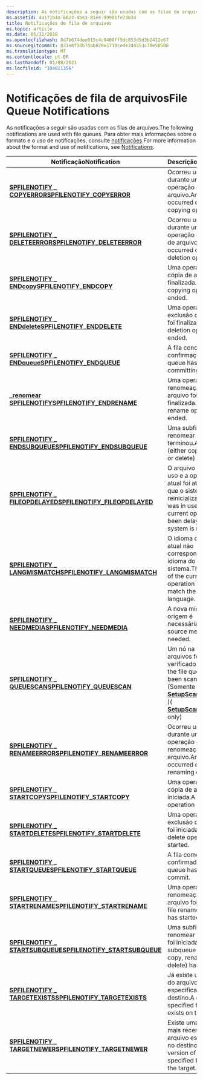 ```yaml
---
description: As notificações a seguir são usadas com as filas de arquivos. Para obter mais informações sobre o formato e o uso de notificações, consulte notificações.
ms.assetid: 4a171b4a-8623-4be3-81ee-99081fe23034
title: Notificações de fila de arquivos
ms.topic: article
ms.date: 05/31/2018
ms.openlocfilehash: 8d7b674dee015c4c9408ff5dc853d5d3b2412e67
ms.sourcegitcommit: 831e8f3db78ab820e1710cede244553c70e50500
ms.translationtype: MT
ms.contentlocale: pt-BR
ms.lasthandoff: 01/08/2021
ms.locfileid: "104011356"
---
```

# <a name="file-queue-notifications"></a><span data-ttu-id="8d01b-104">Notificações de fila de arquivos</span><span class="sxs-lookup"><span data-stu-id="8d01b-104">File Queue Notifications</span></span>

<span data-ttu-id="8d01b-105">As notificações a seguir são usadas com as filas de arquivos.</span><span class="sxs-lookup"><span data-stu-id="8d01b-105">The following notifications are used with file queues.</span></span> <span data-ttu-id="8d01b-106">Para obter mais informações sobre o formato e o uso de notificações, consulte [notificações](notifications.md).</span><span class="sxs-lookup"><span data-stu-id="8d01b-106">For more information about the format and use of notifications, see [Notifications](notifications.md).</span></span>



| <span data-ttu-id="8d01b-107">Notificação</span><span class="sxs-lookup"><span data-stu-id="8d01b-107">Notification</span></span>                                                      | <span data-ttu-id="8d01b-108">Descrição</span><span class="sxs-lookup"><span data-stu-id="8d01b-108">Description</span></span>                                                                                         |
|-------------------------------------------------------------------|-----------------------------------------------------------------------------------------------------|
| [<span data-ttu-id="8d01b-109">**SPFILENOTIFY \_ COPYERROR**</span><span class="sxs-lookup"><span data-stu-id="8d01b-109">**SPFILENOTIFY\_COPYERROR**</span></span>](spfilenotify-copyerror.md)         | <span data-ttu-id="8d01b-110">Ocorreu um erro durante uma operação de cópia de arquivo.</span><span class="sxs-lookup"><span data-stu-id="8d01b-110">An error occurred during a file copying operation.</span></span>                                                  |
| [<span data-ttu-id="8d01b-111">**SPFILENOTIFY \_ DELETEERROR**</span><span class="sxs-lookup"><span data-stu-id="8d01b-111">**SPFILENOTIFY\_DELETEERROR**</span></span>](spfilenotify-deleteerror.md)     | <span data-ttu-id="8d01b-112">Ocorreu um erro durante uma operação de exclusão de arquivo.</span><span class="sxs-lookup"><span data-stu-id="8d01b-112">An error occurred during a file deletion operation.</span></span>                                                 |
| [<span data-ttu-id="8d01b-113">**SPFILENOTIFY \_ ENDcopy**</span><span class="sxs-lookup"><span data-stu-id="8d01b-113">**SPFILENOTIFY\_ENDCOPY**</span></span>](spfilenotify-endcopy.md)             | <span data-ttu-id="8d01b-114">Uma operação de cópia de arquivo foi finalizada.</span><span class="sxs-lookup"><span data-stu-id="8d01b-114">A file copying operation has ended.</span></span>                                                                 |
| [<span data-ttu-id="8d01b-115">**SPFILENOTIFY \_ ENDdelete**</span><span class="sxs-lookup"><span data-stu-id="8d01b-115">**SPFILENOTIFY\_ENDDELETE**</span></span>](spfilenotify-enddelete.md)         | <span data-ttu-id="8d01b-116">Uma operação de exclusão de arquivo foi finalizada.</span><span class="sxs-lookup"><span data-stu-id="8d01b-116">A file deletion operation has ended.</span></span>                                                                |
| [<span data-ttu-id="8d01b-117">**SPFILENOTIFY \_ ENDqueue**</span><span class="sxs-lookup"><span data-stu-id="8d01b-117">**SPFILENOTIFY\_ENDQUEUE**</span></span>](spfilenotify-endqueue.md)           | <span data-ttu-id="8d01b-118">A fila concluiu a confirmação.</span><span class="sxs-lookup"><span data-stu-id="8d01b-118">The queue has finished committing.</span></span>                                                                  |
| [<span data-ttu-id="8d01b-119">**\_renomear SPFILENOTIFY**</span><span class="sxs-lookup"><span data-stu-id="8d01b-119">**SPFILENOTIFY\_ENDRENAME**</span></span>](spfilenotify-endrename.md)         | <span data-ttu-id="8d01b-120">Uma operação de renomeação de arquivo foi finalizada.</span><span class="sxs-lookup"><span data-stu-id="8d01b-120">A file rename operation has ended.</span></span>                                                                  |
| [<span data-ttu-id="8d01b-121">**SPFILENOTIFY \_ ENDSUBQUEUE**</span><span class="sxs-lookup"><span data-stu-id="8d01b-121">**SPFILENOTIFY\_ENDSUBQUEUE**</span></span>](spfilenotify-endsubqueue.md)     | <span data-ttu-id="8d01b-122">Uma subfila (copiar, renomear ou excluir) terminou.</span><span class="sxs-lookup"><span data-stu-id="8d01b-122">A subqueue (either copy, rename or delete) has ended.</span></span>                                               |
| [<span data-ttu-id="8d01b-123">**SPFILENOTIFY \_ FILEOPDELAYED**</span><span class="sxs-lookup"><span data-stu-id="8d01b-123">**SPFILENOTIFY\_FILEOPDELAYED**</span></span>](spfilenotify-fileopdelayed.md) | <span data-ttu-id="8d01b-124">O arquivo estava em uso e a operação atual foi atrasada até que o sistema seja reinicializado.</span><span class="sxs-lookup"><span data-stu-id="8d01b-124">The file was in use, and the current operation has been delayed until the system is rebooted.</span></span>       |
| [<span data-ttu-id="8d01b-125">**SPFILENOTIFY \_ LANGMISMATCH**</span><span class="sxs-lookup"><span data-stu-id="8d01b-125">**SPFILENOTIFY\_LANGMISMATCH**</span></span>](spfilenotify-langmismatch.md)   | <span data-ttu-id="8d01b-126">O idioma da operação atual não corresponde ao idioma do sistema.</span><span class="sxs-lookup"><span data-stu-id="8d01b-126">The language of the current operation does not match the system language.</span></span>                           |
| [<span data-ttu-id="8d01b-127">**SPFILENOTIFY \_ NEEDMEDIA**</span><span class="sxs-lookup"><span data-stu-id="8d01b-127">**SPFILENOTIFY\_NEEDMEDIA**</span></span>](spfilenotify-needmedia.md)         | <span data-ttu-id="8d01b-128">A nova mídia de origem é necessária.</span><span class="sxs-lookup"><span data-stu-id="8d01b-128">New source media is needed.</span></span>                                                                         |
| [<span data-ttu-id="8d01b-129">**SPFILENOTIFY \_ QUEUESCAN**</span><span class="sxs-lookup"><span data-stu-id="8d01b-129">**SPFILENOTIFY\_QUEUESCAN**</span></span>](spfilenotify-queuescan.md)         | <span data-ttu-id="8d01b-130">Um nó na fila de arquivos foi verificado.</span><span class="sxs-lookup"><span data-stu-id="8d01b-130">A node in the file queue has been scanned.</span></span> <span data-ttu-id="8d01b-131">(Somente [**SetupScanFileQueue**](/windows/desktop/api/Setupapi/nf-setupapi-setupscanfilequeuea) )</span><span class="sxs-lookup"><span data-stu-id="8d01b-131">( [**SetupScanFileQueue**](/windows/desktop/api/Setupapi/nf-setupapi-setupscanfilequeuea) only)</span></span> |
| [<span data-ttu-id="8d01b-132">**SPFILENOTIFY \_ RENAMEERROR**</span><span class="sxs-lookup"><span data-stu-id="8d01b-132">**SPFILENOTIFY\_RENAMEERROR**</span></span>](spfilenotify-renameerror.md)     | <span data-ttu-id="8d01b-133">Ocorreu um erro durante uma operação de renomeação de arquivo.</span><span class="sxs-lookup"><span data-stu-id="8d01b-133">An error occurred during a file renaming operation.</span></span>                                                 |
| [<span data-ttu-id="8d01b-134">**SPFILENOTIFY \_ STARTCOPY**</span><span class="sxs-lookup"><span data-stu-id="8d01b-134">**SPFILENOTIFY\_STARTCOPY**</span></span>](spfilenotify-startcopy.md)         | <span data-ttu-id="8d01b-135">Uma operação de cópia de arquivo foi iniciada.</span><span class="sxs-lookup"><span data-stu-id="8d01b-135">A file copy operation has started.</span></span>                                                                  |
| [<span data-ttu-id="8d01b-136">**SPFILENOTIFY \_ STARTDELETE**</span><span class="sxs-lookup"><span data-stu-id="8d01b-136">**SPFILENOTIFY\_STARTDELETE**</span></span>](spfilenotify-startdelete.md)     | <span data-ttu-id="8d01b-137">Uma operação de exclusão de arquivo foi iniciada.</span><span class="sxs-lookup"><span data-stu-id="8d01b-137">A file delete operation has started.</span></span>                                                                |
| [<span data-ttu-id="8d01b-138">**SPFILENOTIFY \_ STARTQUEUE**</span><span class="sxs-lookup"><span data-stu-id="8d01b-138">**SPFILENOTIFY\_STARTQUEUE**</span></span>](spfilenotify-startqueue.md)       | <span data-ttu-id="8d01b-139">A fila começou a ser confirmada.</span><span class="sxs-lookup"><span data-stu-id="8d01b-139">The queue has started to commit.</span></span>                                                                    |
| [<span data-ttu-id="8d01b-140">**SPFILENOTIFY \_ STARTRENAME**</span><span class="sxs-lookup"><span data-stu-id="8d01b-140">**SPFILENOTIFY\_STARTRENAME**</span></span>](spfilenotify-startrename.md)     | <span data-ttu-id="8d01b-141">Uma operação de renomeação de arquivo foi iniciada.</span><span class="sxs-lookup"><span data-stu-id="8d01b-141">A file rename operation has started.</span></span>                                                                |
| [<span data-ttu-id="8d01b-142">**SPFILENOTIFY \_ STARTSUBQUEUE**</span><span class="sxs-lookup"><span data-stu-id="8d01b-142">**SPFILENOTIFY\_STARTSUBQUEUE**</span></span>](spfilenotify-startsubqueue.md) | <span data-ttu-id="8d01b-143">Uma subfila (copiar, renomear ou excluir) foi iniciada.</span><span class="sxs-lookup"><span data-stu-id="8d01b-143">A subqueue (either copy, rename or delete) has started.</span></span>                                             |
| [<span data-ttu-id="8d01b-144">**SPFILENOTIFY \_ TARGETEXISTS**</span><span class="sxs-lookup"><span data-stu-id="8d01b-144">**SPFILENOTIFY\_TARGETEXISTS**</span></span>](spfilenotify-targetexists.md)   | <span data-ttu-id="8d01b-145">Já existe uma cópia do arquivo especificado no destino.</span><span class="sxs-lookup"><span data-stu-id="8d01b-145">A copy of the specified file already exists on the target.</span></span>                                          |
| [<span data-ttu-id="8d01b-146">**SPFILENOTIFY \_ TARGETNEWER**</span><span class="sxs-lookup"><span data-stu-id="8d01b-146">**SPFILENOTIFY\_TARGETNEWER**</span></span>](spfilenotify-targetnewer.md)     | <span data-ttu-id="8d01b-147">Existe uma versão mais recente do arquivo especificado no destino.</span><span class="sxs-lookup"><span data-stu-id="8d01b-147">A newer version of the specified file exists on the target.</span></span>                                         |



 

 

 




